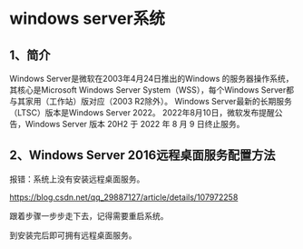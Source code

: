# windows server系统

## 1、简介
Windows Server是微软在2003年4月24日推出的Windows 的服务器操作系统，其核心是Microsoft Windows Server System（WSS），每个Windows Server都与其家用（工作站）版对应（2003 R2除外）。
Windows Server最新的长期服务（LTSC）版本是Windows Server 2022。 
2022年8月10日，微软发布提醒公告，Windows Server 版本 20H2 于 2022 年 8 月 9 日终止服务。

## 2、Windows Server 2016远程桌面服务配置方法
报错：系统上没有安装远程桌面服务。

https://blog.csdn.net/qq_29887127/article/details/107972258

跟着步骤一步步走下去，记得需要重启系统。

到安装完后即可拥有远程桌面服务。






